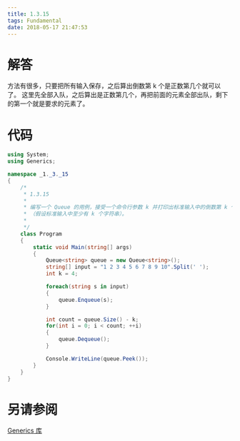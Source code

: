 ```yaml
---
title: 1.3.15
tags: Fundamental
date: 2018-05-17 21:47:53
---
```


# 解答

方法有很多，只要把所有输入保存，之后算出倒数第 k 个是正数第几个就可以了。
这里先全部入队，之后算出是正数第几个，再把前面的元素全部出队，剩下的第一个就是要求的元素了。

# 代码

```csharp
using System;
using Generics;

namespace _1._3._15
{
    /*
     * 1.3.15
     * 
     * 编写一个 Queue 的用例，接受一个命令行参数 k 并打印出标准输入中的倒数第 k 个字符串
     * （假设标准输入中至少有 k 个字符串）。
     * 
     */
    class Program
    {
        static void Main(string[] args)
        {
            Queue<string> queue = new Queue<string>();
            string[] input = "1 2 3 4 5 6 7 8 9 10".Split(' ');
            int k = 4;

            foreach(string s in input)
            {
                queue.Enqueue(s);
            }

            int count = queue.Size() - k;
            for(int i = 0; i < count; ++i)
            {
                queue.Dequeue();
            }

            Console.WriteLine(queue.Peek());
        }
    }
}
```

# 另请参阅

[Generics 库](https://github.com/ikesnowy/Algorithms-4th-Edition-in-Csharp/tree/master/1%20Fundamental/1.3/Generics)
